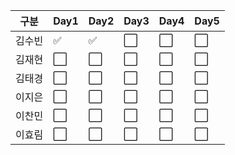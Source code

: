 |구분|Day1|Day2|Day3|Day4|Day5|
|----|----|----|----|----|----|
|김수빈|:white_check_mark:|:white_check_mark:|:white_large_square:|:white_large_square:|:white_large_square:|
|김재현|:white_large_square:|:white_large_square:|:white_large_square:|:white_large_square:|:white_large_square:|
|김태경|:white_large_square:|:white_large_square:|:white_large_square:|:white_large_square:|:white_large_square:|
|이지은|:white_large_square:|:white_large_square:|:white_large_square:|:white_large_square:|:white_large_square:|
|이찬민|:white_large_square:|:white_large_square:|:white_large_square:|:white_large_square:|:white_large_square:|
|이효림|:white_large_square:|:white_large_square:|:white_large_square:|:white_large_square:|:white_large_square:|
